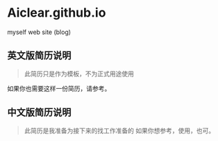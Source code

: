 # Aiclear.github.io
myself web site (blog)

## 英文版简历说明
> 此简历只是作为模板，不为正式用途使用

如果你也需要这样一份简历，请参考。

## 中文版简历说明
> 此简历是我准备为接下来的找工作准备的
如果你想参考，使用，也可。
